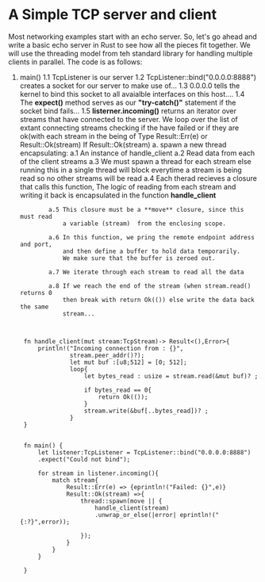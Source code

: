 A Simple TCP server and client
====================================================
Most networking examples start with an echo server.
So, let's go ahead and write a basic echo server in
Rust to see how all the pieces fit together.  We will use
the threading model from teh standard library for handling
multiple clients in parallel.  The code is as follows:


1. main()
    1.1 TcpListener is our server
    1.2 TcpListener::bind("0.0.0.0:8888") creates a socket 
        for our server to make use of...
    1.3 0.0.0.0 tells the kernel to bind this socket to
        all avaialble interfaces on this host....
    1.4 The **expect()** method serves as our **"try-catch()"** statement
        if the socket bind fails...
    1.5 **listerner.incoming()** returns an iterator over streams that have connected
        to the server.  We loop over the list of extant connecting streams checking
        if the have failed or if they are ok(with each stream in the being of Type
        Result::Err(e) or Result::Ok(stream)
        If Result::Ok(stream)
            a. spawn a new thread encapsulating:
               a.1 An instance of handle_client
               a.2 Read data from each of the client streams
               a.3 We must spawn a thread for each stream else running
                   this in a single thread will block everytime a stream is 
                   being read so no other streams will be read
               a.4 Each therad recieves a closure that calls this function,
                   The logic of reading from each stream and writing it back is
                   encapsulated in the function **handle_client**
                   
               a.5 This closure must be a **move** closure, since this must read
                   a variable (stream)  from the enclosing scope.
                   
               a.6 In this function, we pring the remote endpoint address and port,
                   and then define a buffer to hold data temporarily.  
                   We make sure that the buffer is zeroed out.
                   
               a.7 We iterate through each stream to read all the data
               
               a.8 If we reach the end of the stream (when stream.read() returns 0
                   then break with return Ok(()) else write the data back the same
                   stream...
                   


        fn handle_client(mut stream:TcpStream)-> Result<(),Error>{
            println!("Incoming connection from : {}",
                     stream.peer_addr()?);
                     let mut buf :[u8;512] = [0; 512];
                     loop{
                         let bytes_read : usize = stream.read(&mut buf)? ;

                         if bytes_read == 0{
                             return Ok(());
                         }
                         stream.write(&buf[..bytes_read])? ;
                     }
        }


        fn main() {
            let listener:TcpListener = TcpListener::bind("0.0.0.0:8888")
            .expect("Could not bind");

            for stream in listener.incoming(){
                match stream{
                    Result::Err(e) => {eprintln!("Failed: {}",e)}
                    Result::Ok(stream) =>{
                        thread::spawn(move || {
                            handle_client(stream)
                            .unwrap_or_else(|error| eprintln!("{:?}",error));

                        });
                    }
                }
            }

        }
        
        


